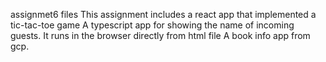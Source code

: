 assignmet6 files
This assignment includes a react app that implemented a tic-tac-toe game
A typescript app for showing the name of incoming guests. It runs in the browser directly from html file
A book info app from gcp.
